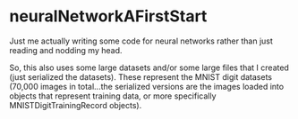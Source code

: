 # neuralNetworkAFirstStart
Just me actually writing some code for neural networks rather than just reading and nodding my head.

So, this also uses some large datasets and/or some large files that I created (just serialized the datasets). 
These represent the MNIST digit datasets (70,000 images in total...the serialized versions are the images loaded 
into objects that represent training data, or more specifically MNISTDigitTrainingRecord objects).
